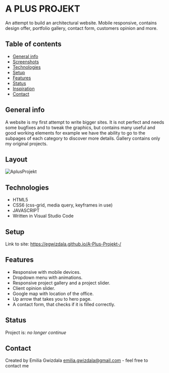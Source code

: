 # A PLUS PROJEKT
An attempt to build an architectural website. Mobile responsive, contains design offer, portfolio gallery, contact form, customers opinion and more.

## Table of contents
* [General info](#general-info)
* [Screenshots](#screenshots)
* [Technologies](#technologies)
* [Setup](#setup)
* [Features](#features)
* [Status](#status)
* [Inspiration](#inspiration)
* [Contact](#contact)

## General info
A website is my first attempt to write bigger sites. It is not perfect and needs some bugfixes and to tweak the graphics, but contains many useful and good working elements for example we have the ability to go to the subpages of each category to discover more details.
Gallery contains only my original projects.

## Layout
![AplusProjekt](/imgAplusProjekt.png)

## Technologies
* HTML5
* CSS6 (css-grid, media query, keyframes in use)
* JAVASCRIPT
* Written in Visual Studio Code

## Setup
Link to site:
https://egwizdala.github.io/A-Plus-Projekt-/

## Features
* Responsive with mobile devices.
* Dropdown menu with animations.
* Responsive project gallery and a project slider.
* Client opinion slider.
* Google map with location of the office.
*  Up arrow that takes you to hero page.
* A contact form, that checks if it is filled correctly.

## Status
Project is: _no longer continue_

## Contact
Created by Emilia Gwizdala [emilia.gwizdala@gmail.com](https://www.flynerd.pl/) - feel free to contact me
